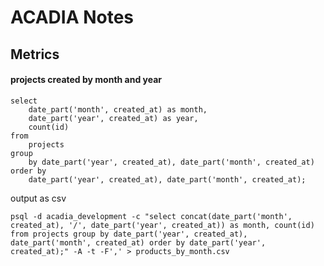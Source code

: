 # ACADIA Notes

## Metrics

#### projects created by month and year

	select 
		date_part('month', created_at) as month, 
		date_part('year', created_at) as year, 
		count(id) 
	from 
		projects 
	group 
		by date_part('year', created_at), date_part('month', created_at) 
	order by 
		date_part('year', created_at), date_part('month', created_at);
		

output as csv

	psql -d acadia_development -c "select concat(date_part('month', created_at), '/', date_part('year', created_at)) as month, count(id) from projects group by date_part('year', created_at), date_part('month', created_at) order by date_part('year', created_at);" -A -t -F',' > products_by_month.csv
	
